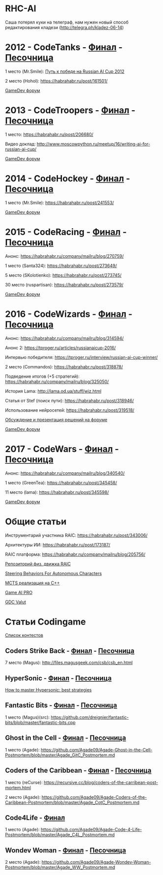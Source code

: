 # RHC-AI
Саша потерял куки на телеграф, нам нужен новый способ редактирования кладези (http://telegra.ph/kladez-06-14)

# 2012 - CodeTanks - [Финал](http://2012.russianaicup.ru/contest/4/standings) - [Песочница](http://2012.russianaicup.ru/contest/1/standings)

1 место (Mr.Smile): [Путь к победе на Russian AI Cup 2012](https://habrahabr.ru/post/161333/)

2 место (Hohol): https://habrahabr.ru/post/161501/

[GameDev форум](http://www.gamedev.ru/flame/forum/?id=168476)


# 2013 - CodeTroopers - [Финал](http://2013.russianaicup.ru/contest/4/standings) - [Песочница](http://2013.russianaicup.ru/contest/1/standings)

1 место: https://habrahabr.ru/post/206680/

Видео доклад: http://www.moscowpython.ru/meetup/16/writing-ai-for-russian-ai-cup/

[GameDev форум](http://www.gamedev.ru/flame/forum/?id=182390)


# 2014 - CodeHockey - [Финал](http://2014.russianaicup.ru/contest/4/standings) - [Песочница](http://2014.russianaicup.ru/contest/1/standings)

1 место (Mr.Smile): https://habrahabr.ru/post/241553/

[GameDev форум](http://www.gamedev.ru/flame/forum/?id=192787)


# 2015 - CodeRacing - [Финал](http://2015.russianaicup.ru/contest/4/standings) - [Песочница](http://2015.russianaicup.ru/contest/1/standings)

Анонс: https://habrahabr.ru/company/mailru/blog/270759/

1 место (Santa324): https://habrahabr.ru/post/273649/

5 место (SKolotienko): https://habrahabr.ru/post/273745/

30 место (ruspartisan): https://habrahabr.ru/post/273579/

[GameDev форум](http://www.gamedev.ru/flame/forum/?id=207554)


# 2016 - CodeWizards - [Финал](http://2016.russianaicup.ru/contest/4/standings) - [Песочница](http://2016.russianaicup.ru/contest/1/standings)

Анонс: https://habrahabr.ru/company/mailru/blog/314594/

Анонс 2: https://tproger.ru/articles/russianaicup-2016/

Интервью победителя: https://tproger.ru/interview/russian-ai-cup-winner/

2 место (Commandos): https://habrahabr.ru/post/318878/

Подведение итогов (+5 стратегий): https://habrahabr.ru/company/mailru/blog/325050/

История Lama: http://lama.od.ua/stuff/wiz.html

Статья от Stef (поиск пути): https://habrahabr.ru/post/318946/

Использование нейросетей: https://habrahabr.ru/post/319518/

[Обсуждение и презентация решений на форуме](http://russianaicup.ru/forum/index.php?topic=763.0)

[GameDev форум](http://www.gamedev.ru/flame/forum/?id=220314)


# 2017 - CodeWars - [Финал](http://russianaicup.ru/contest/4/standings) - [Песочница](http://russianaicup.ru/contest/1/standings)

Анонс: https://habrahabr.ru/company/mailru/blog/340540/

1 место (GreenTea): https://habrahabr.ru/post/345458/

11 место (lama): https://habrahabr.ru/post/345598/

[GameDev форум](http://www.gamedev.ru/flame/forum/?id=230771)


# Общие статьи
Инструментарий участника RAIC: https://habrahabr.ru/post/343006/

Архитектуры ИИ: https://habrahabr.ru/post/173187/

RAIC платформа: https://habrahabr.ru/company/mailru/blog/205756/

[Репозиторий физ. движка RAIC](https://github.com/Russian-AI-Cup/notreal2d)

[Steering Behaviors For Autonomous Characters](http://www.red3d.com/cwr/steer/gdc99/)

[MCTS реализация на С++](https://github.com/memo/ofxMSAmcts)

[Game AI PRO](http://www.gameaipro.com/)

[GDC Valut](https://www.gdcvault.com/search.php?categories=Ai#&category=free)



# Статьи Codingame
[Список контестов](https://www.codingame.com/multiplayer/bot-programming)

## Coders Strike Back - [Финал](https://www.codingame.com/leaderboards/challenge/coders-strike-back/global) - [Песочница](https://www.codingame.com/leaderboards/puzzle/coders-strike-back/global)
7 место (Magus): http://files.magusgeek.com/csb/csb_en.html

## HyperSonic - [Финал](https://www.codingame.com/leaderboards/challenge/hypersonic/global) - [Песочница](https://www.codingame.com/leaderboards/puzzle/hypersonic/global)
[How to master Hypersonic: best strategies](https://www.codingame.com/blog/how-to-master-hypersonic-best-strategies/)

## Fantastic Bits - [Финал](https://www.codingame.com/leaderboards/challenge/fantastic-bits/global) - [Песочница](https://www.codingame.com/leaderboards/puzzle/fantastic-bits/global)
1 место (Magus)(src): https://github.com/dreignier/fantastic-bits/blob/master/fantastic-bits.cpp 

## Ghost in the Cell - [Финал](https://www.codingame.com/leaderboards/challenge/ghost-in-the-cell/global) - [Песочница](https://www.codingame.com/leaderboards/puzzle/ghost-in-the-cell/global)
1 место (Agade): https://github.com/Agade09/Agade-Ghost-in-the-Cell-Postmortem/blob/master/Agade_GitC_Postmortem.md

## Coders of the Caribbean - [Финал](https://www.codingame.com/leaderboards/challenge/coders-of-the-caribbean/global) - [Песочница](https://www.codingame.com/leaderboards/puzzle/coders-of-the-caribbean/global)
1 место (reCurse): https://recursive.cc/blog/coders-of-the-carribean-post-mortem.html

2 место (Agade): https://github.com/Agade09/Agade-Coders-of-the-Caribbean-Postmortem/blob/master/Agade_CotC_Postmortem.md

## Code4Life - [Финал](https://www.codingame.com/leaderboards/challenge/code4life/global)
1 место (Agade): https://github.com/Agade09/Agade-Code-4-Life-Postmortem/blob/master/Agade_C4L_Postmortem.md

## Wondev Woman - [Финал](https://www.codingame.com/leaderboards/challenge/wondev-woman/global) - [Песочница](https://www.codingame.com/leaderboards/puzzle/wondev-woman/global)
2 место (Agade): https://github.com/Agade09/Agade-Wondev-Woman-Postmortem/blob/master/Agade_WW_Postmortem.md

